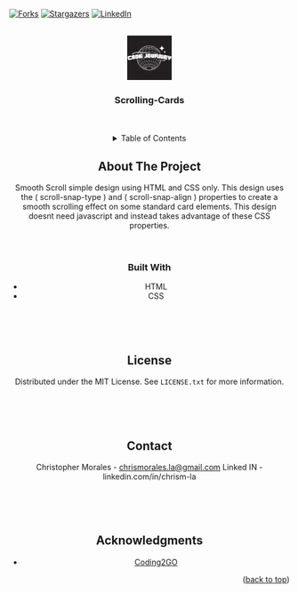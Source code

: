<a id="readme-top"></a>
[![Forks][forks-shield]][forks-url]
[![Stargazers][stars-shield]][stars-url]
[![LinkedIn][linkedin-shield]][linkedin-url]

<!-- PROJECT LOGO -->
<br />
<div align="center">
  <a href="https://chrism-la.github.io/Scrolling-Cards/">
    <img src="images/code-journey.png" alt="Logo" width="80" height="80">
  </a>

  <h3 align="center">Scrolling-Cards</h3>
  <br />
  <br />

<!-- TABLE OF CONTENTS -->
<details>
  <summary>Table of Contents</summary>
  <ol>
    <li>
      <a href="#about-the-project">About The Project</a>
      <ul>
        <li><a href="#built-with">Built With</a></li>
      </ul>
    <li><a href="#license">License</a></li>
    <li><a href="#contact">Contact</a></li>
    <li><a href="#acknowledgments">Acknowledgments</a></li>
  </ol>
</details>

<!-- ABOUT THE PROJECT -->

## About The Project

Smooth Scroll simple design using HTML and CSS only. This design uses the ( scroll-snap-type ) and ( scroll-snap-align ) properties to create a smooth scrolling effect on some standard card elements. This design doesnt need javascript and instead takes advantage of these CSS properties.
<br />
<br />
<br />

### Built With

-   HTML
-   CSS

<br />
<br />
<br />
<!-- LICENSE -->

## License

Distributed under the MIT License. See `LICENSE.txt` for more information.

<br />
<br />
<br />
<!-- CONTACT -->

## Contact

Christopher Morales - chrismorales.la@gmail.com
Linked IN - linkedin.com/in/chrism-la

<br />
<br />
<br />
<!-- ACKNOWLEDGMENTS -->

## Acknowledgments

-   [Coding2GO](<[https://youtu.be/pBv7igaxfQE?si=sEUnuot12xura27j](https://youtu.be/PL3Odw-k8W4?si=X13jYWR-TfBmlHM0)>)

<p align="right">(<a href="#readme-top">back to top</a>)</p>

<!-- MARKDOWN LINKS & IMAGES -->
<!-- https://www.markdownguide.org/basic-syntax/#reference-style-links -->

[forks-shield]: https://img.shields.io/github/forks/chrism-la/Scrolling-Cards.svg?style=for-the-badge
[forks-url]: https://github.com/chrism-la/Scrolling-Cards/network/members
[stars-shield]: https://img.shields.io/github/stars/chrism-la/Scrolling-Cards.svg?style=for-the-badge
[stars-url]: https://github.com/chrism-la/Scrolling-Cards/stargazers
[linkedin-shield]: https://img.shields.io/badge/-LinkedIn-blue.svg?style=for-the-badge&logo=linkedin&colorB=555
[linkedin-url]: https://linkedin.com/in/chrism-la
